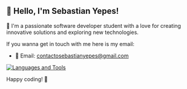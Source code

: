 ## 👋 Hello, I'm Sebastian Yepes!

🚀 I'm a passionate software developer student with a love for creating innovative solutions and exploring new technologies. 

If you wanna get in touch with me here is my email:
- :email: Email: contactosebastianyepes@gmail.com

[![Languages and Tools](https://skillicons.dev/icons?i=html,css,java,python,mysql,github)](https://skillicons.dev)


Happy coding! 🚀

